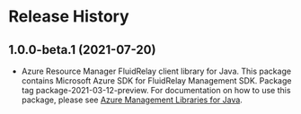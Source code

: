# Release History

## 1.0.0-beta.1 (2021-07-20)

- Azure Resource Manager FluidRelay client library for Java. This package contains Microsoft Azure SDK for FluidRelay Management SDK.  Package tag package-2021-03-12-preview. For documentation on how to use this package, please see [Azure Management Libraries for Java](https://aka.ms/azsdk/java/mgmt).
